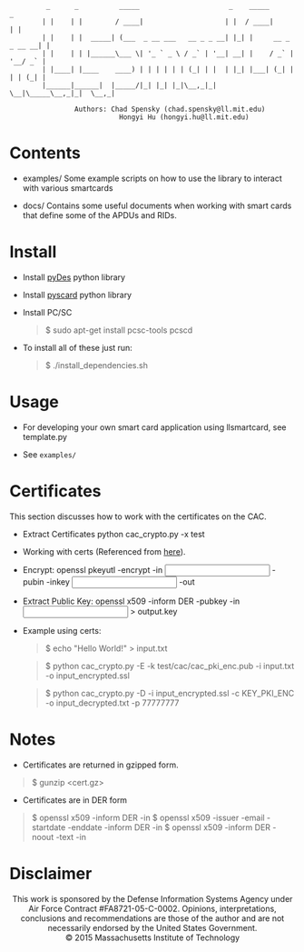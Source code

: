              _      _          _____                      _    _____              _  
            | |    | |        / ____|                    | |  / ____|            | | 
            | |    | |  _____| (___  _ __ ___   __ _ _ __| |_| |     __ _ _ __ __| | 
            | |    | | |______\___ \| '_ ` _ \ / _` | '__| __| |    / _` | '__/ _` | 
            | |____| |____    ____) | | | | | | (_| | |  | |_| |___| (_| | | | (_| | 
            |______|______|  |_____/|_| |_| |_|\__,_|_|   \__|\_____\__,_|_|  \__,_|

                    Authors: Chad Spensky (chad.spensky@ll.mit.edu)
                               Hongyi Hu (hongyi.hu@ll.mit.edu)


# Contents

 * examples/
	Some example scripts on how to use the library to interact with various 
	smartcards

 * docs/ 
	Contains some useful documents when working with smart cards that
	define some of the APDUs and RIDs.

# Install 

 * Install [pyDes](https://pypi.python.org/pypi/pyDes/) python library

 * Install [pyscard](http://pyscard.sourceforge.net/) python library

 * Install PC/SC
   >$ sudo apt-get install pcsc-tools pcscd

 * To install all of these just run:
   >$ ./install_dependencies.sh 


# Usage

 * For developing your own smart card application using llsmartcard, see 
	template.py

 * See `examples/` 


# Certificates 
 
  This section discusses how to work with the certificates on the CAC.

 * Extract Certificates
    python cac_crypto.py -x test

 * Working with certs (Referenced from [here](http://www.devco.net/archives/2006/02/13/public_-_private_key_encryption_using_openssl.php)).

  - Encrypt: openssl pkeyutl -encrypt -in <input plain text> -pubin -inkey <input public key> -out <output file>

  - Extract Public Key: openssl x509 -inform DER  -pubkey -in <input certificate>  > output.key


 * Example using certs:

   >$ echo "Hello World!" > input.txt
   
   >$ python cac_crypto.py -E -k test/cac/cac_pki_enc.pub -i input.txt -o input_encrypted.ssl 
   
   >$ python cac_crypto.py -D -i input_encrypted.ssl -c KEY_PKI_ENC -o input_decrypted.txt -p 77777777

# Notes

 * Certificates are returned in gzipped form.
  >	$ gunzip <cert.gz>

 * Certificates are in DER form
  >	$ openssl x509 -inform DER -in <cert>
  >	$ openssl x509 -issuer -email -startdate -enddate -inform DER -in <cert>
  >	$ openssl x509 -inform DER -noout -text -in <cert>

# Disclaimer
<p align="center">
This work is sponsored by the Defense Information Systems Agency under Air Force Contract #FA8721-05-C-0002.  Opinions, interpretations, conclusions and recommendations are those of the author and are not necessarily endorsed by the United States Government.
<br>
© 2015 Massachusetts Institute of Technology 
</p>

